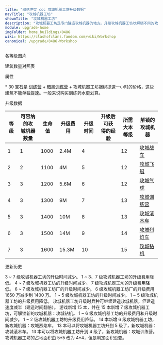 ```yaml
---
title: "部落冲突 coc 攻城机器工坊升级数据"
navTitle: "攻城机器工坊"
shownTitle: "攻城机器工坊"
description: "攻城机器工坊是专门建造攻城机器的地方。升级攻城机器工坊以解锁不同的攻城机器！"
module: upgrade-home
imgFolder: home_buildings/0486
wiki: https://clashofclans.fandom.com/wiki/Workshop
canonical: /upgrade/0486-Workshop
---
```


<UnitInfo :folder="$frontmatter.imgFolder" imgSrc="Workshop7.png" :imgAlt="$frontmatter.navTitle" :description="$frontmatter.description" :isSmallImg="true" />

<SmallTitle>各等级图片</SmallTitle>

<Panel>
    <UnitImgGroup :folder="$frontmatter.imgFolder">
        <UnitImg imgTitle="1 级" imgSrc="Workshop1.png" />
        <UnitImg imgTitle="2 级" imgSrc="Workshop2.png" />
        <UnitImg imgTitle="3 级" imgSrc="Workshop3.png" />
        <UnitImg imgTitle="4 级" imgSrc="Workshop4.png" />
        <UnitImg imgTitle="5 级" imgSrc="Workshop5.png" />
        <UnitImg imgTitle="6 级" imgSrc="Workshop6.png" />
        <UnitImg imgTitle="7 级" imgSrc="Workshop7.png" />
    </UnitImgGroup>
</Panel>

<SmallTitle>建筑数量对照表</SmallTitle>

<BuildingNum>
    <BuildingNumRow title="大本等级" num="1 - 11, 12 - 17" />
    <BuildingNumRow title="建筑数量" num="     0,       1" />
</BuildingNum>

<SmallTitle>属性</SmallTitle>

<UnitProperties>
    <UnitProperty pKey="占地面积" pValue="4×4" />
    <UnitProperty pKey="判定面积" pValue="4×4" :isJudgeSquare="true" />
    <UnitProperty pKey="提速所需宝石数" pValue="30<sup>*</sup>" />
</UnitProperties>

\* 30 宝石是 [训练营](/upgrade/0481-Barracks) + [暗黑训练营](/upgrade/0482-Dark-Barracks) + 攻城机器工坊捆绑提速一小时的价格，这些建筑不能单独提速。一般来说购买训练药水更划算。

<SmallTitle>升级数据</SmallTitle>

<script setup>
const tableExtraInfo = [
    {
        "column": 3,
        "type": "cost",
        "gpClass": "building",
        "icon": "Elixir"
    },
    {
        "column": 4,
        "type": "time",
        "gpClass": "building"
    },
    {
        "column": 5,
        "type": "exp",
        "icon": "Exp"
    }
];
</script>

<UnitTable :tableExtraInfo="tableExtraInfo">

| 等级 |可容纳的攻<br>城机器数量| 生命值 | 升级费用 | 升级时间 |升级后可获<br>得的经验|所需<br>大本等级|解锁的<br>攻城机器|
| ---- |          ---         |   --- |    ---   |   ---   |         ---        |       ---     |        ----     |
|   1  |           1          |  1000 |   2.4M   |    4    |                    |       12      |<a href="/upgrade/0240-Wall-Wrecker">攻城战车</a>|
|   2  |           2          |  1100 |     4M   |    5    |                    |       12      |<a href="/upgrade/0241-Battle-Blimp">攻城飞艇</a>|
|   3  |           3          |  1200 |   5.6M   |    6    |                    |       12      |<a href="/upgrade/0242-Stone-Slammer">攻城气球</a>|
|   4  |           3          |  1300 |     9M   |    7    |                    |       13      |<a href="/upgrade/0243-Siege-Barracks">攻城训练营</a>|
|   5  |           3          |  1400 |    10M   |    8    |                    |       13      |<a href="/upgrade/0244-Log-Launcher">攻城滚木车</a>|
|   6  |           3          |  1500 |    14M   |    9    |                    |       14      |<a href="/upgrade/0245-Flame-Flinger">攻城烈焰车</a>|
|   7  |           3          |  1600 |  15.3M   |   10    |                    |       15      |<a href="/upgrade/0246-Battle-Drill">攻城钻机</a>|
</UnitTable>

<SmallTitle>更新历史</SmallTitle>

<Timeline>
    <TimelineItem date="2024/11/25">  
        <TimelineRow>3 ~ 7 级攻城机器工坊的升级时间减少。</TimelineRow>
        <TimelineRow>1 ~ 3、7 级攻城机器工坊的升级费用降低。</TimelineRow>
    </TimelineItem>
    <TimelineItem date="2024/06/18">
        <TimelineRow>4 ~ 7 级攻城机器工坊的升级时间减少。</TimelineRow>
        <TimelineRow>7 级攻城机器工坊的升级费用降低。</TimelineRow>
    </TimelineItem>
    <TimelineItem date="2023/12/12">
        <TimelineRow>6 ~ 7 级攻城机器工坊厂的升级时间减少。</TimelineRow>
        <TimelineRow>6 级攻城机器工坊厂的升级费用 1650 万减少到 1400 万。</TimelineRow>
    </TimelineItem>
    <TimelineItem date="2023/06/12">
        <TimelineRow>1 ~ 5 级攻城机器工坊的升级时间减少。</TimelineRow>
        <TimelineRow>1 ~ 5 级攻城机器工坊的升级费用降低。</TimelineRow>
    </TimelineItem>
    <TimelineItem date="2022/10/10">
        <TimelineRow>攻城机器工坊升级时兵种可继续建造攻城机器，但建造速度减半（建造时间翻倍）。</TimelineRow>
        <TimelineRow>游戏新增 15 本，并在 15 本新增 7 级攻城机器工坊，可解锁新的攻城机器：攻城钻机。</TimelineRow>
        <TimelineRow>1 ~ 6 级攻城机器工坊的升级费用和升级时间减少。</TimelineRow>
    </TimelineItem>
    <TimelineItem date="2021/12/09">
        <TimelineRow>1 ~ 2 级攻城机器工坊的升级费用降低。</TimelineRow>
        <TimelineRow>14 本新增 6 级攻城机器工坊，新攻城机器：攻城烈焰车。</TimelineRow>
    </TimelineItem>
    <TimelineItem date="2020/12/07">
        <TimelineRow>13 本可以将攻城机器工坊升到 5 级了，新攻城机器：攻城滚木车。</TimelineRow>
    </TimelineItem> 
        <TimelineItem date="2019/04/02">
        <TimelineRow>13 本可以将攻城机器工坊升到 4 级了，新攻城机器：攻城训练营。</TimelineRow>
        <TimelineRow>攻城机器工坊的占地面积由 5*5 改为 4*4，但是判定面积没变。</TimelineRow>
    </TimelineItem>    
    <TimelineItem :historyBottom="true" />
</Timeline>
